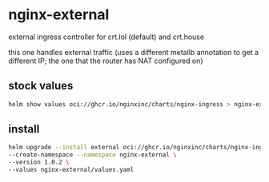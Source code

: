 # nginx-external

external ingress controller for crt.lol (default) and crt.house

this one handles external traffic
(uses a different metallb annotation to get a different IP;
the one that the router has NAT configured on)

## stock values

```bash
helm show values oci://ghcr.io/nginxinc/charts/nginx-ingress > nginx-external/stock-values.yaml
```

## install

```bash
helm upgrade --install external oci://ghcr.io/nginxinc/charts/nginx-ingress \
--create-namespace --namespace nginx-external \
--version 1.0.2 \
--values nginx-external/values.yaml
```
